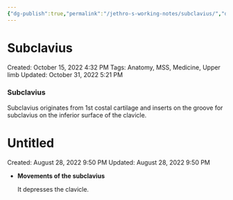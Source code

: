 ```yaml
---
{"dg-publish":true,"permalink":"/jethro-s-working-notes/subclavius/","dgPassFrontmatter":true}
---
```



# Subclavius

Created: October 15, 2022 4:32 PM
Tags: Anatomy, MSS, Medicine, Upper limb
Updated: October 31, 2022 5:21 PM

### Subclavius

Subclavius originates from 1st costal cartilage and inserts on the groove for subclavius on the inferior surface of the clavicle. 


<div class="transclusion internal-embed is-loaded"><div class="markdown-embed">





# Untitled

Created: August 28, 2022 9:50 PM
Updated: August 28, 2022 9:50 PM

</div></div>


- ******************************************************Movements of the subclavius******************************************************
    
    It depresses the clavicle.